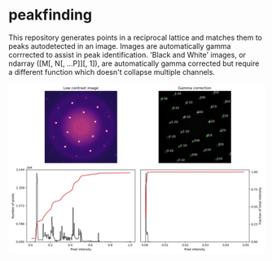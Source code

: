# peakfinding
This repository generates points in a reciprocal lattice and matches them to peaks autodetected in an image.
Images are automatically gamma corrrected to assist in peak identification. 'Black and White' 
images, or ndarray ([M[, N[, ...P]][, 1]), are automatically gamma corrected but require a different function which 
doesn't collapse multiple channels. 

![Fig 1: RGB Peak Detection and Lattice Indexing](test_RGB_fitted.jpg)